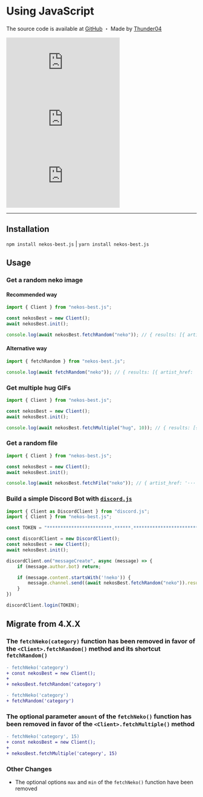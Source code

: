 # Using JavaScript

The source code is available at [GitHub](https://github.com/nekos-best/nekos-best.js) ・ Made by [Thunder04](https://github.com/Thunder04)

[![NekosBest](https://img.shields.io/npm/v/nekos-best.js?color=red&logo=npm&style=flat-square)](https://www.npmjs.com/package/nekos-best.js) [![NekosBest](https://img.shields.io/npm/dm/nekos-best.js?color=red&logo=npm&style=flat-square)](https://www.npmjs.com/package/nekos-best.js) [![NekosBest](https://img.shields.io/github/stars/nekos-best/nekos-best.js?color=yellow&label=Stars&logo=github&style=flat-square)](github.com/nekos-best/nekos-best.js)

---

## Installation

`npm install nekos-best.js` | `yarn install nekos-best.js`

## Usage

### Get a random neko image

#### Recommended way

```js
import { Client } from "nekos-best.js";

const nekosBest = new Client();
await nekosBest.init();

console.log(await nekosBest.fetchRandom("neko")); // { results: [{ artist_href: '···', artist_name: '···', source_url: '···', url: 'https://nekos.best/api/v2/neko/0138.png' }] }
```

#### Alternative way

```js
import { fetchRandom } from "nekos-best.js";

console.log(await fetchRandom("neko")); // { results: [{ artist_href: '···', artist_name: '···', source_url: '···', url: 'https://nekos.best/api/v2/neko/0247.png' }] }
```

### Get multiple hug GIFs

```js
import { Client } from "nekos-best.js";

const nekosBest = new Client();
await nekosBest.init();

console.log(await nekosBest.fetchMultiple("hug", 10)); // { results: [{ artist_href: '···', artist_name: '···', source_url: '···', url: 'https://nekos.best/api/v2/hug/019.gif' }, ···] }
```

### Get a random file

```js
import { Client } from "nekos-best.js";

const nekosBest = new Client();
await nekosBest.init();

console.log(await nekosBest.fetchFile("neko")); // { artist_href: '···', ···, data: <Buffer> }
```

### Build a simple Discord Bot with [`discord.js`](https://www.npmjs.com/package/discord.js)

```js
import { Client as DiscordClient } from "discord.js";
import { Client } from "nekos-best.js";

const TOKEN = "************************.******.***************************";

const discordClient = new DiscordClient();
const nekosBest = new Client();
await nekosBest.init();

discordClient.on("messageCreate", async (message) => {
    if (message.author.bot) return;

    if (message.content.startsWith('!neko')) {
        message.channel.send((await nekosBest.fetchRandom("neko")).results[0].url);
    }
})

discordClient.login(TOKEN);
```

## Migrate from 4.X.X

### The `fetchNeko(category)` function has been removed in favor of the `<Client>.fetchRandom()` method and its shortcut `fetchRandom()`

```diff
- fetchNeko('category')
+ const nekosBest = new Client();
+ 
+ nekosBest.fetchRandom('category')
```

```diff
- fetchNeko('category')
+ fetchRandom('category')
```

### The optional parameter `amount` of the `fetchNeko()` function has been removed in favor of the `<Client>.fetchMultiple()` method

```diff
- fetchNeko('category', 15)
+ const nekosBest = new Client();
+ 
+ nekosBest.fetchMultiple('category', 15)
```

### Other Changes

- The optional options `max` and `min` of the `fetchNeko()` function have been removed
